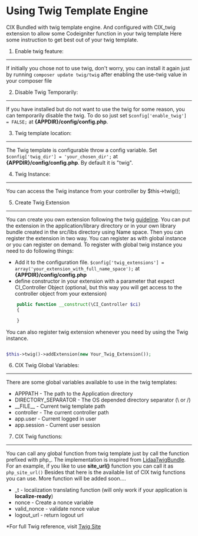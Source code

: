Using Twig Template Engine
===========================
CIX Bundled with twig template engine. And configured with CIX_twig extension to allow some Codeigniter function in your twig template
Here some instruction to get best out of your twig template.

1. Enable twig feature:
-----------------------
If initially you chose not to use twig, don't worry, you can install it again just by running <code>composer update twig/twig</code> after enabling the use-twig value in your composer file

2. Disable Twig Temporarily:
---------------------------
If you have installed but do not want to use the twig for some reason, you can temporarily disable the twig. To do so just set <code>$config['enable_twig'] = FALSE;</code> at **{APPDIR}/config/config.php**.

3. Twig template location:
--------------------------
The Twig template is configurable throw a config variable. Set <code>$config['twig_dir'] = 'your_chosen_dir';</code> at **{APPDIR}/config/config.php**. By default it is "twig".

4. Twig Instance:
-----------------
You can access the Twig instance from your controller by $this->twig();

5. Create Twig Extension
-------------------------
You can create you own extension following the twig [guideline](http://twig.sensiolabs.org/doc/advanced.html#creating-an-extension). You can put the extension in the application/library directory or in your own library bundle created in the src/libs directory using Name space.
Then you can register the extension in two way. You can register as with global instance or you can register on demand.
To register with global twig instance you need to do following things:
* Add it to the configuration file. <code>$config['twig_extensions'] = array('your_extension_with_full_name_space');</code> at **{APPDIR}/config/config.php**
* define constructor in your extension with a parameter that expect CI_Controller Object (optional, but this way you will get access to the controller object from your extension)
```php
    public function __construct(\CI_Controller $ci)
    {

    }
```

You can also register twig extension whenever you need by using the Twig instance.

```php

$this->twig()->addExtension(new Your_Twig_Extension());

```

6. CIX Twig Global Variables:
-------------------------
There are some global variables available to use in the twig templates:

* APPPATH - The path to the Application directory
* DIRECTORY_SEPARATOR - The OS depended directory separator (\ or /)
* \_\_FILE\__ - Current twig template path
* controller - The current controller path
* app.user - Current logged in user
* app.session - Current user session

7. CIX Twig functions:
----------------------
You can call any global function from twig template just by call the function prefixed with php_. The implementation is inspired from [LidaaTwigBundle](https://github.com/lidaa/LidaaTwigBundle/blob/master/Resources/doc/php.rst). For an example, if you like to use **site_url()** function you can call it as <code>php_site_url()</code>
Besides that here is the available list of CIX twig functions you can use. More function will be added soon....

* _t - localization translating function (will only work if your application is **localize-ready**)
* nonce - Create a nonce variable
* valid_nonce - validate nonce value
* logout_url - return logout url

*For full Twig reference, visit [Twig Site](http://twig.sensiolabs.org/)
